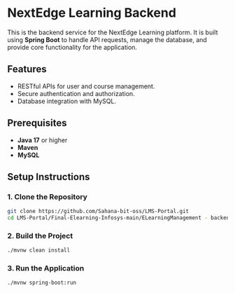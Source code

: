 # NextEdge Learning Backend

This is the backend service for the NextEdge Learning platform. It is built using **Spring Boot** to handle API requests, manage the database, and provide core functionality for the application.

## Features
- RESTful APIs for user and course management.
- Secure authentication and authorization.
- Database integration with MySQL.


## Prerequisites
- **Java 17** or higher
- **Maven**
- **MySQL**

## Setup Instructions

### 1. Clone the Repository
```bash
git clone https://github.com/Sahana-bit-oss/LMS-Portal.git
cd LMS-Portal/Final-Elearning-Infosys-main/ELearningManagement - backend
```

### 2. Build the Project
```bash
./mvnw clean install
```

### 3. Run the Application
```bash
./mvnw spring-boot:run
```
